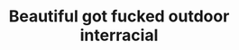 ---
layout: post
title: Beautiful got fucked outdoor interracial
duration: '06:10'
view: 250
rate: 2
video: 'https://flashservice.xvideos.com/embedframe/23958010'
category: 
 - black
 - outdoor
 - curvy
tags: 
 - big-black-cock
priority: 0.9
changefreq: daily
---